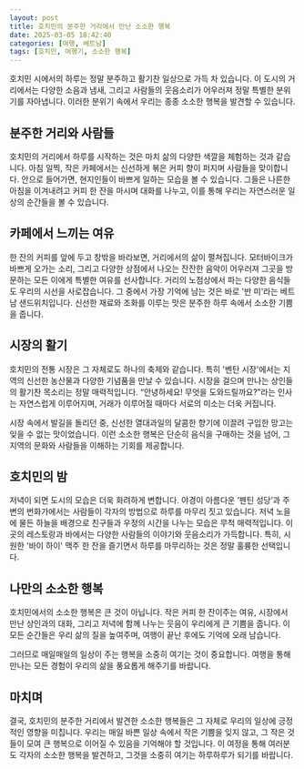 ```yaml
---
layout: post
title: 호치민의 분주한 거리에서 만난 소소한 행복
date: 2025-03-05 18:42:40
categories: [여행, 베트남]
tags: [호치민, 여행기, 소소한 행복]
---
```


호치민 시에서의 하루는 정말 분주하고 활기찬 일상으로 가득 차 있습니다. 이 도시의 거리에서는 다양한 소음과 냄새, 그리고 사람들의 웃음소리가 어우러져 정말 특별한 분위기를 자아냅니다. 이러한 분위기 속에서 우리는 종종 소소한 행복을 발견할 수 있습니다. 

## 분주한 거리와 사람들

호치민의 거리에서 하루를 시작하는 것은 마치 삶의 다양한 색깔을 체험하는 것과 같습니다. 아침 일찍, 작은 카페에서는 신선하게 볶은 커피 향이 퍼지며 사람들을 맞이합니다. 안으로 들어가면, 현지인들이 바쁘게 일하는 모습을 볼 수 있습니다. 그들은 나른한 아침을 이겨내려고 커피 한 잔을 마시며 대화를 나누고, 이를 통해 우리는 자연스러운 일상의 순간들을 볼 수 있습니다.

## 카페에서 느끼는 여유

한 잔의 커피를 앞에 두고 창밖을 바라보면, 거리에서의 삶이 펼쳐집니다. 모터바이크가 바쁘게 오가는 소리, 그리고 다양한 상점에서 나오는 잔잔한 음악이 어우러져 그곳을 방문하는 모든 이에게 특별한 여유를 선사합니다. 거리의 노점상에서 파는 다양한 음식들도 우리의 시선을 사로잡습니다. 그 중에서 가장 기억에 남는 것은 바로 '반 미'라는 베트남 샌드위치입니다. 신선한 재료와 조화를 이루는 맛은 분주한 하루 속에서 소소한 기쁨을 줍니다.

## 시장의 활기

호치민의 전통 시장은 그 자체로도 하나의 축제와 같습니다. 특히 '벤탄 시장'에서는 지역의 신선한 농산물과 다양한 기념품을 만날 수 있습니다. 시장을 걸으며 만나는 상인들의 활기찬 목소리는 정말 매력적입니다. “안녕하세요! 무엇을 도와드릴까요?”라는 인사는 자연스럽게 이루어지며, 거래가 이루어질 때마다 서로의 미소는 더욱 커집니다. 

시장 속에서 발길을 돌리던 중, 신선한 열대과일의 달콤한 향기에 이끌려 구입한 망고는 잊을 수 없는 맛이었습니다. 이런 소소한 행복은 단순히 음식을 구매하는 것을 넘어, 그 지역의 문화와 사람들을 이해하는 기회를 제공합니다.

## 호치민의 밤

저녁이 되면 도시의 모습은 더욱 화려하게 변합니다. 야경이 아름다운 ‘펜틴 성당’과 주변의 번화가에서는 사람들이 각자의 방법으로 하루를 마무리 짓고 있습니다. 저녁 노을에 물든 하늘을 배경으로 친구들과 우정의 시간을 나누는 모습은 무척 매력적입니다. 이곳의 레스토랑과 바에서는 다양한 사람들의 이야기와 웃음소리가 가득합니다. 특히, 시원한 '바이 하이' 맥주 한 잔을 즐기면서 하루를 마무리하는 것은 정말 훌륭한 선택입니다.

## 나만의 소소한 행복

호치민에서의 소소한 행복은 큰 것이 아닙니다. 작은 커피 한 잔이주는 여유, 시장에서 만난 상인과의 대화, 그리고 저녁에 함께 나누는 웃음이 우리에게 큰 기쁨을 줍니다. 이 모든 순간들은 우리 삶의 질을 높여주며, 여행이 끝난 후에도 기억에 오래 남습니다. 

그러므로 매일매일의 일상이 주는 행복을 소중히 여기는 것이 중요합니다. 여행을 통해 만나는 모든 경험이 우리의 삶을 풍요롭게 해주기를 바랍니다.

## 마치며

결국, 호치민의 분주한 거리에서 발견한 소소한 행복들은 그 자체로 우리의 일상에 긍정적인 영향을 미칩니다. 우리는 매일 바쁜 일상 속에서 작은 기쁨을 잊지 않고, 그 작은 것들이 모여 큰 행복으로 이어질 수 있음을 기억해야 할 것입니다. 이 여정을 통해 여러분도 각자의 소소한 행복을 발견하고, 그것을 소중히 여기는 하루하루가 되기를 바랍니다.